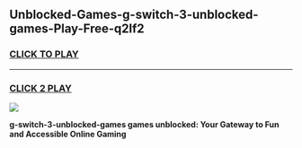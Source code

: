 
## Unblocked-Games-g-switch-3-unblocked-games-Play-Free-q2lf2
<h3>
<a href="https://premium76.site?title=g-switch-3-unblocked-games&ref=18A1">CLICK TO PLAY</a></h3>
<hr>

<h3>
<a href="https://premium76.site?title=g-switch-3-unblocked-games&ref=18A1">CLICK 2 PLAY</a>
  
</h3>

<a href="https://premium76.site?title=g-switch-3-unblocked-games&ref=18A1"><img src="https://clearcache.store/games.png"></a>


**g-switch-3-unblocked-games games unblocked: Your Gateway to Fun and Accessible Online Gaming**
